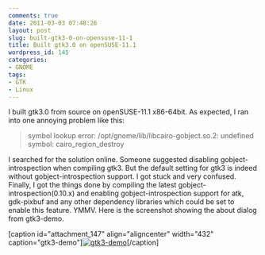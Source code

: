 ```yaml
---
comments: true
date: 2011-03-03 07:48:26
layout: post
slug: built-gtk3-0-on-opensuse-11-1
title: Built gtk3.0 on openSUSE-11.1
wordpress_id: 145
categories:
- GNOME
tags:
- GTK
- Linux
---
```


I built gtk3.0 from source on openSUSE-11.1 x86-64bit. As expected, I ran into one annoying problem like this:


> symbol lookup error: /opt/gnome/lib/libcairo-gobject.so.2: undefined symbol: cairo_region_destroy


I searched for the solution online. Someone suggested disabling gobject-introspection when compiling gtk3. But the default setting for gtk3 is indeed without gobject-introspection support. I got stuck and very confused. Finally, I got the things done by compiling the latest gobject-introspection(0.10.x) and enabling gobject-introspection support for atk, gdk-pixbuf and any other dependency libraries which could be set to enable this feature. YMMV. Here is the screenshot showing the about dialog from gtk3-demo.

[caption id="attachment_147" align="aligncenter" width="432" caption="gtk3-demo"][![gtk3-demo](http://zandyware.files.wordpress.com/2011/03/gtk3-demo.png)](http://zandyware.files.wordpress.com/2011/03/gtk3-demo.png)[/caption]
